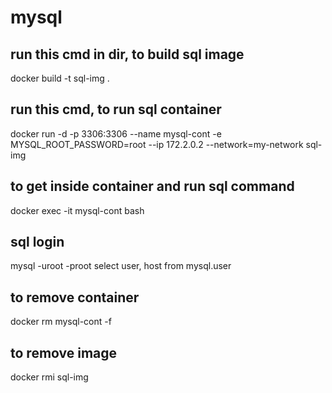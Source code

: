 # mysql
##   run this cmd in dir, to build sql image
docker build -t sql-img .

##   run this cmd, to run sql container  

docker run -d -p 3306:3306 --name mysql-cont -e MYSQL_ROOT_PASSWORD=root --ip 172.2.0.2 --network=my-network  sql-img 

## to get inside container and run sql command
docker exec -it mysql-cont bash
## sql login 
mysql -uroot -proot
select user, host from mysql.user


## to remove container
docker rm mysql-cont -f
## to remove image 
docker rmi sql-img
 
	
